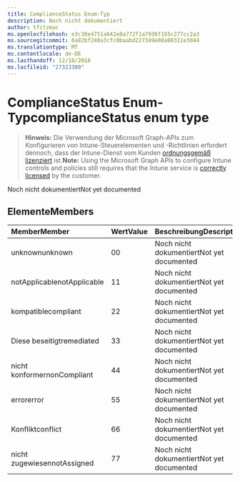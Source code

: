 ```yaml
---
title: ComplianceStatus Enum-Typ
description: Noch nicht dokumentiert
author: tfitzmac
ms.openlocfilehash: e3c30e4751a642e8a772f1a7936f155c277cc2a3
ms.sourcegitcommit: 6a82bf240a3cfc0baabd227349e08a08311e3d44
ms.translationtype: MT
ms.contentlocale: de-DE
ms.lasthandoff: 12/18/2018
ms.locfileid: "27323380"
---
```

# <a name="compliancestatus-enum-type"></a><span data-ttu-id="2ee37-103">ComplianceStatus Enum-Typ</span><span class="sxs-lookup"><span data-stu-id="2ee37-103">complianceStatus enum type</span></span>

> <span data-ttu-id="2ee37-104">**Hinweis:** Die Verwendung der Microsoft Graph-APIs zum Konfigurieren von Intune-Steuerelementen und -Richtlinien erfordert dennoch, dass der Intune-Dienst vom Kunden [ordnungsgemäß lizenziert](https://go.microsoft.com/fwlink/?linkid=839381) ist.</span><span class="sxs-lookup"><span data-stu-id="2ee37-104">**Note:** Using the Microsoft Graph APIs to configure Intune controls and policies still requires that the Intune service is [correctly licensed](https://go.microsoft.com/fwlink/?linkid=839381) by the customer.</span></span>

<span data-ttu-id="2ee37-105">Noch nicht dokumentiert</span><span class="sxs-lookup"><span data-stu-id="2ee37-105">Not yet documented</span></span>
## <a name="members"></a><span data-ttu-id="2ee37-106">Elemente</span><span class="sxs-lookup"><span data-stu-id="2ee37-106">Members</span></span>
|<span data-ttu-id="2ee37-107">Member</span><span class="sxs-lookup"><span data-stu-id="2ee37-107">Member</span></span>|<span data-ttu-id="2ee37-108">Wert</span><span class="sxs-lookup"><span data-stu-id="2ee37-108">Value</span></span>|<span data-ttu-id="2ee37-109">Beschreibung</span><span class="sxs-lookup"><span data-stu-id="2ee37-109">Description</span></span>|
|:---|:---|:---|
|<span data-ttu-id="2ee37-110">unknown</span><span class="sxs-lookup"><span data-stu-id="2ee37-110">unknown</span></span>|<span data-ttu-id="2ee37-111">0</span><span class="sxs-lookup"><span data-stu-id="2ee37-111">0</span></span>|<span data-ttu-id="2ee37-112">Noch nicht dokumentiert</span><span class="sxs-lookup"><span data-stu-id="2ee37-112">Not yet documented</span></span>|
|<span data-ttu-id="2ee37-113">notApplicable</span><span class="sxs-lookup"><span data-stu-id="2ee37-113">notApplicable</span></span>|<span data-ttu-id="2ee37-114">1</span><span class="sxs-lookup"><span data-stu-id="2ee37-114">1</span></span>|<span data-ttu-id="2ee37-115">Noch nicht dokumentiert</span><span class="sxs-lookup"><span data-stu-id="2ee37-115">Not yet documented</span></span>|
|<span data-ttu-id="2ee37-116">kompatible</span><span class="sxs-lookup"><span data-stu-id="2ee37-116">compliant</span></span>|<span data-ttu-id="2ee37-117">2</span><span class="sxs-lookup"><span data-stu-id="2ee37-117">2</span></span>|<span data-ttu-id="2ee37-118">Noch nicht dokumentiert</span><span class="sxs-lookup"><span data-stu-id="2ee37-118">Not yet documented</span></span>|
|<span data-ttu-id="2ee37-119">Diese beseitigt</span><span class="sxs-lookup"><span data-stu-id="2ee37-119">remediated</span></span>|<span data-ttu-id="2ee37-120">3</span><span class="sxs-lookup"><span data-stu-id="2ee37-120">3</span></span>|<span data-ttu-id="2ee37-121">Noch nicht dokumentiert</span><span class="sxs-lookup"><span data-stu-id="2ee37-121">Not yet documented</span></span>|
|<span data-ttu-id="2ee37-122">nicht konformer</span><span class="sxs-lookup"><span data-stu-id="2ee37-122">nonCompliant</span></span>|<span data-ttu-id="2ee37-123">4</span><span class="sxs-lookup"><span data-stu-id="2ee37-123">4</span></span>|<span data-ttu-id="2ee37-124">Noch nicht dokumentiert</span><span class="sxs-lookup"><span data-stu-id="2ee37-124">Not yet documented</span></span>|
|<span data-ttu-id="2ee37-125">error</span><span class="sxs-lookup"><span data-stu-id="2ee37-125">error</span></span>|<span data-ttu-id="2ee37-126">5</span><span class="sxs-lookup"><span data-stu-id="2ee37-126">5</span></span>|<span data-ttu-id="2ee37-127">Noch nicht dokumentiert</span><span class="sxs-lookup"><span data-stu-id="2ee37-127">Not yet documented</span></span>|
|<span data-ttu-id="2ee37-128">Konflikt</span><span class="sxs-lookup"><span data-stu-id="2ee37-128">conflict</span></span>|<span data-ttu-id="2ee37-129">6</span><span class="sxs-lookup"><span data-stu-id="2ee37-129">6</span></span>|<span data-ttu-id="2ee37-130">Noch nicht dokumentiert</span><span class="sxs-lookup"><span data-stu-id="2ee37-130">Not yet documented</span></span>|
|<span data-ttu-id="2ee37-131">nicht zugewiesen</span><span class="sxs-lookup"><span data-stu-id="2ee37-131">notAssigned</span></span>|<span data-ttu-id="2ee37-132">7</span><span class="sxs-lookup"><span data-stu-id="2ee37-132">7</span></span>|<span data-ttu-id="2ee37-133">Noch nicht dokumentiert</span><span class="sxs-lookup"><span data-stu-id="2ee37-133">Not yet documented</span></span>|



